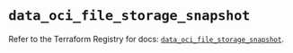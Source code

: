 # `data_oci_file_storage_snapshot`

Refer to the Terraform Registry for docs: [`data_oci_file_storage_snapshot`](https://registry.terraform.io/providers/oracle/oci/7.19.0/docs/data-sources/file_storage_snapshot).

